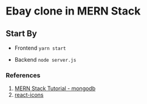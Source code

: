 # Ebay clone in MERN Stack

## Start By
- Frontend
`yarn start`


- Backend
`node server.js`




### References 

1. [MERN Stack Tutorial - mongodb](https://www.mongodb.com/languages/mern-stack-tutorial)
2. [react-icons](https://react-icons.github.io/)